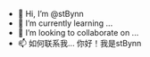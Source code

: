 - 👋 Hi, I’m @stBynn
- 🌱 I’m currently learning ...
- 💞️ I’m looking to collaborate on ...
- 📫 如何联系我...
你好！我是stBynn
<!---
stBynn/stBynn is a ✨ special ✨ repository because its `README.md` (this file) appears on your GitHub profile.
You can click the Preview link to take a look at your changes.
--->
